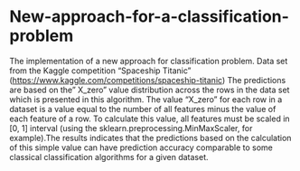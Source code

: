 # New-approach-for-a-classification-problem
The implementation of a new approach for classification problem. 
Data set from the Kaggle competition “Spaceship Titanic” (https://www.kaggle.com/competitions/spaceship-titanic)
The predictions are based on the” X_zero” value distribution across the rows in the data set which is presented in this algorithm.
The value “X_zero” for each row in a dataset is a value equal to the number of all features minus the value of each feature of a row. To calculate this value, all features must be scaled in [0, 1] interval (using the sklearn.preprocessing.MinMaxScaler, for example).The results indicates that the predictions based on the calculation of this simple value can have prediction accuracy comparable to some classical classification algorithms for a given dataset. 
